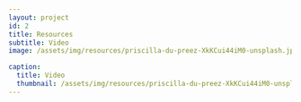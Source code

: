 ```yaml
---
layout: project
id: 2
title: Resources
subtitle: Video
image: /assets/img/resources/priscilla-du-preez-XkKCui44iM0-unsplash.jpg

caption:
  title: Video
  thumbnail: /assets/img/resources/priscilla-du-preez-XkKCui44iM0-unsplash.jpg
---
```


